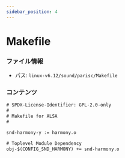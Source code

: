 ```yaml
---
sidebar_position: 4
---
```

# Makefile

### ファイル情報

- パス: `linux-v6.12/sound/parisc/Makefile`

### コンテンツ

```txt
# SPDX-License-Identifier: GPL-2.0-only
#
# Makefile for ALSA
#

snd-harmony-y := harmony.o

# Toplevel Module Dependency
obj-$(CONFIG_SND_HARMONY) += snd-harmony.o

```
